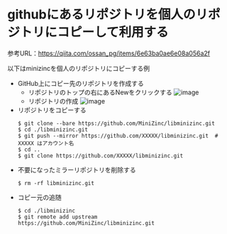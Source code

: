 # githubにあるリポジトリを個人のリポジトリにコピーして利用する
参考URL：https://qiita.com/ossan_pg/items/6e63ba0ae6e08a056a2f

以下はminizincを個人のリポジトリにコピーする例

* GitHub上にコピー先のリポジトリを作成する
  * リポジトリのトップの右にあるNewをクリックする
    ![image](https://user-images.githubusercontent.com/59195410/117522691-b1cd5300-afef-11eb-87ba-6e53ee1d72de.png)
  * リポジトリの作成
    ![image](https://user-images.githubusercontent.com/59195410/117526309-45f2e680-afff-11eb-845b-32d6e82b9593.png)
* リポジトリをコピーする
  ```
  $ git clone --bare https://github.com/MiniZinc/libminizinc.git
  $ cd ./libminizinc.git
  $ git push --mirror https://github.com/XXXXX/libminizinc.git  # XXXXX はアカウント名
  $ cd ..
  $ git clone https://github.com/XXXXX/libminizinc.git
  ```
* 不要になったミラーリポジトリを削除する
  ```
  $ rm -rf libminizinc.git
  ```
* コピー元の追随
  ```
  $ cd ./libminizinc
  $ git remote add upstream https://github.com/MiniZinc/libminizinc.git
  ```
